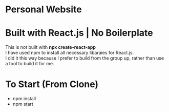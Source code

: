 # Personal Website


# Built with React.js | No Boilerplate
This is not built with <b>npx create-react-app</b><br>
I have used npm to install all necessary libaraies for React.js.<br>
I did it this way because I prefer to build from the group up, rather than use a tool to build it for me.


# To Start (From Clone)
<ul>
    <li>npm install</li>
    <li>npm start</li>
</ul>